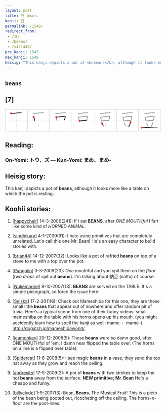```yaml
---
layout: post
title: 豆 beans
kanji: 豆
permalink: /1548/
redirect_from:
 - /豆/
 - /beans/
 - /v4/1440/
pre_kanji: 1547
nex_kanji: 1549
heisig: "This kanji depicts a pot of <b>beans</b>, although it looks more like a table on which the pot is resting."
---
```


## `beans`

## [7]

<div class="stroke"><img src="../images/E8B186.png" /></div>

## Reading:

### On-Yomi: トウ、ズ &mdash; Kun-Yomi: まめ、まめ-

## Heisig story:

This kanji depicts a pot of <b>beans</b>, although it looks more like a table on which the pot is resting.

## Koohii stories:

1) [<a href="http://kanji.koohii.com/profile/happychair">happychair</a>] 14-3-2006(241): If I eat<strong> BEANS</strong>, after <em>ONE</em> <em>MOUTHful</em> I fart like some kind of <em>HORNED ANIMAL</em>.

2) [<a href="http://kanji.koohii.com/profile/sindhikara">sindhikara</a>] 4-1-2009(91): I hate using primitives that are completely unrelated. Let&#039;s call this one Mr. Bean! He&#039;s an easy character to build stories with.

3) [<a href="http://kanji.koohii.com/profile/brian44">brian44</a>] 14-12-2007(32): Looks like a pot of refried<strong> beans</strong> on top of a stove to me with a top over the pot.

4) [<a href="http://kanji.koohii.com/profile/Pangolin">Pangolin</a>] 3-3-2009(23): <em>One</em> <em>mouth</em>ful and you spit them on the <em>floor</em> (<em>two drops</em> of spit out<strong> beans</strong>). I&#039;m talking about 納豆 (natto) of course.

5) [<a href="http://kanji.koohii.com/profile/Nukemarine">Nukemarine</a>] 8-10-2007(13): <strong>BEANS</strong> are served on the TABLE. It&#039;s a simple pictograph, so force the issue here.

6) [<a href="http://kanji.koohii.com/profile/Seiska">Seiska</a>] 17-2-2011(6): Check out Mameshiba for this one, they are these small little<strong> beans</strong> that appear out of nowhere and offer random pit of trivia. Here&#039;s a typical scene from one of their funny videos: small mameshiba on the table with his horns opens up his mouth. (you might accidently learn how to spell the kanji as well: mame ・ mame-) <a href="http://dogatch.jp/mameshibaworld/">http://dogatch.jp/mameshibaworld/</a>.

7) [<a href="http://kanji.koohii.com/profile/icamonkey">icamonkey</a>] 20-12-2008(5): Those<strong> beans</strong> were so damn good, after ONE MOUTHful of &#039;em, I damn near flipped the table over. (The horns on a line is a flipped over table).

8) [<a href="http://kanji.koohii.com/profile/Spidercat">Spidercat</a>] 11-6-2008(5): I see magic<strong> beans</strong> in a vase, they send the top hat away as they grow and reach the ceiling.

9) [<a href="http://kanji.koohii.com/profile/andresito">andresito</a>] 17-5-2009(3): A pot of<strong> beans</strong> with two strokes to keep the hot<strong> beans</strong> away from the surface. <strong>NEW primitive; Mr. Bean</strong> He&#039;s a cheapo and funny.

10) [<a href="http://kanji.koohii.com/profile/billyclyde">billyclyde</a>] 1-9-2007(3): Bean,<strong> Beans</strong>, The Musical Fruit! This is a picto of the bean being pooted out, ricocheting off the ceiling. The horns-n-floor are the poot-lines.
